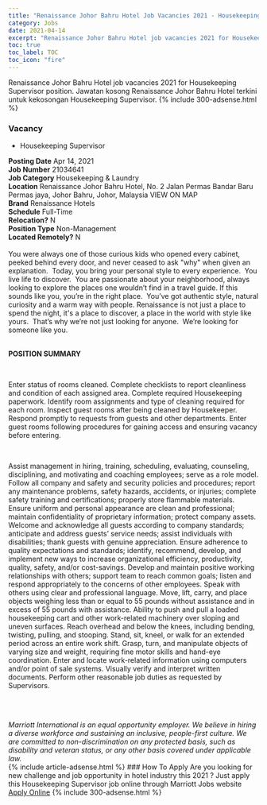 ```yaml
---
title: "Renaissance Johor Bahru Hotel Job Vacancies 2021 - Housekeeping Supervisor" 
category: Jobs 
date: 2021-04-14 
excerpt: "Renaissance Johor Bahru Hotel job vacancies 2021 for Housekeeping Supervisor position. Jawatan kosong Renaissance Johor Bahru Hotel terkini untuk kekosongan Housekeeping Supervisor." 
toc: true 
toc_label: TOC 
toc_icon: "fire" 
--- 
```


Renaissance Johor Bahru Hotel job vacancies 2021 for Housekeeping Supervisor position. Jawatan kosong Renaissance Johor Bahru Hotel terkini untuk kekosongan Housekeeping Supervisor. 
{% include 300-adsense.html %} 
### Vacancy 
- Housekeeping Supervisor 
<div><div><b>Posting Date</b> Apr 14, 2021<br><b>Job Number</b> 21034641<br><b>Job Category</b> Housekeeping &amp; Laundry<br><b>Location</b> Renaissance Johor Bahru Hotel, No. 2  Jalan Permas Bandar Baru Permas jaya, Johor Bahru, Johor, Malaysia VIEW ON MAP<br><b>Brand</b> Renaissance Hotels<br><b>Schedule</b> Full-Time<br><b>Relocation?</b> N<br><b>Position Type</b> Non-Management<br><b>Located Remotely?</b> N<br><br><div>    You were always one of those curious kids who opened every cabinet, peeked behind every door, and never ceased to ask "why" when given an explanation.&#160; Today, you bring your personal style to every experience.&#160; You live life to discover.&#160; You are passionate about your neighborhood, always looking to explore the places one wouldn&#8217;t find in a travel guide. If this sounds like you, you&#8217;re in the right place.&#160; You&#8217;ve got authentic style, natural curiosity and a warm way with people. Renaissance is not just a place to spend the night, it's a place to discover, a place in the world with style like yours.&#160; That&#8217;s why we&#8217;re not just looking for anyone.&#160; We&#8217;re looking for someone like you.    </div><br></div><div> <p><strong>POSITION SUMMARY</strong></p> <p>&#160;</p> <p>Enter status of rooms cleaned. Complete checklists to report cleanliness and condition of each assigned area. Complete required Housekeeping paperwork. Identify room assignments and type of cleaning required for each room. Inspect guest rooms after being cleaned by Housekeeper. Respond promptly to requests from guests and other departments. Enter guest rooms following procedures for gaining access and ensuring vacancy before entering.</p> <p>&#160;</p> <p>Assist management in hiring, training, scheduling, evaluating, counseling, disciplining, and motivating and coaching employees; serve as a role model. Follow all company and safety and security policies and procedures; report any maintenance problems, safety hazards, accidents, or injuries; complete safety training and certifications; properly store flammable materials. Ensure uniform and personal appearance are clean and professional; maintain confidentiality of proprietary information; protect company assets. Welcome and acknowledge all guests according to company standards; anticipate and address guests&#8217; service needs; assist individuals with disabilities; thank guests with genuine appreciation. Ensure adherence to quality expectations and standards; identify, recommend, develop, and implement new ways to increase organizational efficiency, productivity, quality, safety, and/or cost-savings. Develop and maintain positive working relationships with others; support team to reach common goals; listen and respond appropriately to the concerns of other employees. Speak with others using clear and professional language. Move, lift, carry, and place objects weighing less than or equal to 55 pounds without assistance and in excess of 55 pounds with assistance. Ability to push and pull a loaded housekeeping cart and other work-related machinery over sloping and uneven surfaces. Reach overhead and below the knees, including bending, twisting, pulling, and stooping. Stand, sit, kneel, or walk for an extended period across an entire work shift. Grasp, turn, and manipulate objects of varying size and weight, requiring fine motor skills and hand-eye coordination. Enter and locate work-related information using computers and/or point of sale systems. Visually verify and interpret written documents. Perform other reasonable job duties as requested by Supervisors.</p> <p>&#160;</p> </div> <div> &#160;</div> <em>Marriott International is an equal opportunity employer.&#160;We believe in hiring a diverse workforce and sustaining an inclusive, people-first culture.&#160;We are committed to non-discrimination on&#160;any&#160;protected&#160;basis, such as disability and veteran status, or any other basis covered under applicable law.</em><br></div> 
{% include article-adsense.html %} 
### How To Apply 
Are you looking for new challenge and job opportunity in hotel industry this 2021 ?
Just apply this Housekeeping Supervisor job online through Marriott Jobs website 
<a href="https://jobs.marriott.com/marriott/jobs/21034641?lang=en-us" class="btn btn--info" target="_blank" rel="nofollow noopenner">Apply Online</a> 
{% include 300-adsense.html %} 